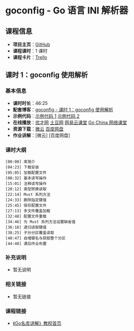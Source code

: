 # goconfig - Go 语言 INI 解析器

## 课程信息

- **项目主页**：[GitHub](https://github.com/Unknwon/goconfig)
- **课程课时**：1 课时
- **课程卡片**：[Trello](https://trello.com/c/x6UFsnl4/7-goconfig-go-ini)

## 课时 1：goconfig 使用解析

### 基本信息

- **课时时长**：46:25
- **配套博客**：[goconfig - 课时 1：goconfig 使用解析](http://wuwen.org/article/17/01-goconfig-class1.html)
- **示例代码**：[示例代码 1](class1/sample1) [示例代码 2](class1/sample2)
- **在线播放**：[优才网](http://www.ucai.cn/course/chapter/134/3701/6833) [土豆网](http://www.tudou.com/programs/view/F_8zwFTIW10/) [网易云课堂](http://study.163.com/course/courseLearn.htm?courseId=510006#/learn/video?lessonId=659131&courseId=510006) [Go China 网络课堂](http://edu.go-china.org/course/3/learn#lesson/29)
- **资源下载**：[微云](http://url.cn/VT71Cc) [百度网盘](http://pan.baidu.com/s/1qWEY8Lu#dir/path=%2FGo%2FVideo_Courses%2FGo%E5%90%8D%E5%BA%93%E8%AE%B2%E8%A7%A3%2F01-goconfig%2Fclass1)
- **作业讲解**：[微云] [百度网盘]

### 课时大纲

	[00:00] 库简介
	[04:23] 下载安装
	[05:05] 加载配置文件
	[08:32] 基本读写操作
	[15:01] 注释读写操作
	[20:12] 类型转换读取
	[22:14] Must 系列方法
	[24:33] 删除指定键值
	[25:45] 保存配置文件
	[27:13] 多文件覆盖加载
	[32:48] 配置文件重载
	[34:46] 为 Must 系列方法设置缺省值
	[36:18] 递归读取键值
	[38:25] 子孙分区覆盖读取
	[40:47] 自增键名与获取整个分区
	[44:40] 课后作业布置
	
### 补充说明

- 暂无说明

### 相关链接

- 暂无链接

### 课程链接

- [《Go名库讲解》教程首页](http://unknwon.github.io/go-rock-libraries-showcases/)
